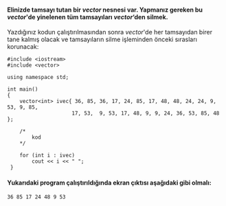 #### Elinizde tamsayı tutan bir _vector_ nesnesi var. Yapmanız gereken bu _vector_'de yinelenen tüm tamsayıları _vector_‘den silmek. 
Yazdığınız kodun çalıştırılmasından sonra _vector_'de her tamsayıdan birer tane kalmış olacak ve tamsayıların silme işleminden önceki sırasları korunacak:

```
#include <iostream>
#include <vector>
 
using namespace std;
 
int main()
{
	vector<int> ivec{ 36, 85, 36, 17, 24, 85, 17, 48, 48, 24, 24, 9, 53, 9, 85, 
		             17, 53,  9, 53, 17, 48, 9, 9, 24, 36, 53, 85, 48 };
 
	/* 
		kod   
	*/
  
	for (int i : ivec)
		cout << i << " ";
 }
```

#### Yukarıdaki program çalıştırıldığında ekran çıktısı aşağıdaki gibi olmalı:

```
36 85 17 24 48 9 53
```

